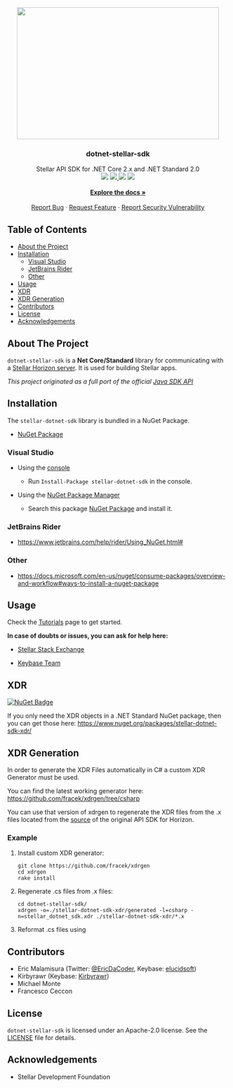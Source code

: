 <!-- PROJECT LOGO -->

<br /><p align="center"> <a href="https://github.com/elucidsoft/dotnet-stellar-sdk"><img width="460" height="300" src="https://raw.githubusercontent.com/elucidsoft/dotnet-stellar-sdk/master/.github/images/logo.svg"> </a> <!-- TITLE AND BADGES --> <h3 align="center">dotnet-stellar-sdk</h3> <p align="center"> Stellar API SDK for .NET Core 2.x and .NET Standard 2.0 <br /> <a href="https://ci.appveyor.com/project/elucidsoft/dotnet-stellar-sdk/branch/master"> <img src="https://ci.appveyor.com/api/projects/status/n34q6l3wyar2rq5l/branch/master?svg=true"></a> <a href="https://coveralls.io/github/elucidsoft/dotnet-stellar-sdk?branch=master"> <img src="https://coveralls.io/repos/github/elucidsoft/dotnet-stellar-sdk/badge.svg?branch=master"></a><a href="https://www.codefactor.io/repository/github/elucidsoft/dotnet-stellar-sdk"> <img src="https://www.codefactor.io/repository/github/elucidsoft/dotnet-stellar-sdk/badge"></a> <a href="https://www.nuget.org/packages/stellar-dotnet-sdk"> <img src="https://buildstats.info/nuget/stellar-dotnet-sdk"> </a><br /><br /><!-- USEFUL LINKS--><a href="https://elucidsoft.github.io/dotnet-stellar-sdk/"><strong>Explore the docs »</strong></a> <br /> <br /> <a href="https://github.com/elucidsoft/dotnet-stellar-sdk/issues/new?template=Bug_report.md">Report Bug</a> · <a href="https://github.com/elucidsoft/dotnet-stellar-sdk/issues/new?template=Feature_request.md">Request Feature</a> · <a href="https://github.com/elucidsoft/dotnet-stellar-sdk/security/policy">Report Security Vulnerability</a> </p></p>

<!-- TABLE OF CONTENTS -->

## Table of Contents

-   [About the Project](#about-the-project)
-   [Installation](#installation)
    -   [Visual Studio](#visual-studio)
    -   [JetBrains Rider](#jetbrains-rider)
    -   [Other](#other)
-   [Usage](#usage)
-   [XDR](#xdr)
-   [XDR Generation](#xdr-generation)
-   [Contributors](#contributors)
-   [License](#license)
-   [Acknowledgements](#acknowledgements)

<!-- ABOUT THE PROJECT -->

## About The Project

`dotnet-stellar-sdk` is a **Net Core/Standard** library for communicating with a [Stellar Horizon server](https://github.com/stellar/go/tree/master/services/horizon). It is used for building Stellar apps.

_This project originated as a full port of the official [Java SDK API](https://github.com/stellar/java-stellar-sdk)_

## Installation

The `stellar-dotnet-sdk` library is bundled in a NuGet Package.

-   [NuGet Package](https://www.nuget.org/packages/stellar-dotnet-sdk)

### Visual Studio

-   Using the [console](https://docs.microsoft.com/en-us/nuget/consume-packages/install-use-packages-powershell)

    -   Run `Install-Package stellar-dotnet-sdk` in the console.

-   Using the [NuGet Package Manager](https://docs.microsoft.com/en-us/nuget/consume-packages/install-use-packages-visual-studio)

    -   Search this package [NuGet Package](https://www.nuget.org/packages/stellar-dotnet-sdk) and install it.

### JetBrains Rider

-   <https://www.jetbrains.com/help/rider/Using_NuGet.html#>

### Other

-   <https://docs.microsoft.com/en-us/nuget/consume-packages/overview-and-workflow#ways-to-install-a-nuget-package>

<!-- USAGE EXAMPLES -->

## Usage

Check the [Tutorials](https://elucidsoft.github.io/dotnet-stellar-sdk/tutorials/index.html) page to get started.

**In case of doubts or issues, you can ask for help here:**

-   [Stellar Stack Exchange](https://stellar.stackexchange.com/)

-   [Keybase Team](https://keybase.io/team/stellar_dotnet)

## XDR

[![NuGet Badge](https://buildstats.info/nuget/stellar-dotnet-sdk-xdr)](https://www.nuget.org/packages/stellar-dotnet-sdk-xdr/)

If you only need the XDR objects in a .NET Standard NuGet package, then you can get those here: <https://www.nuget.org/packages/stellar-dotnet-sdk-xdr/>

## XDR Generation

In order to generate the XDR Files automatically in C# a custom XDR Generator must be used.

You can find the latest working generator here: <https://github.com/fracek/xdrgen/tree/csharp>

You can use that version of xdrgen to regenerate the XDR files from the .x files located from the [source](https://github.com/stellar/stellar-core/tree/master/src/xdr) of the original API SDK for Horizon.

### Example

1. Install custom XDR generator:
   ```
   git clone https://github.com/fracek/xdrgen
   cd xdrgen
   rake install
   ```
2. Regenerate .cs files from .x files:
   ```
   cd dotnet-stellar-sdk/
   xdrgen -o=./stellar-dotnet-sdk-xdr/generated -l=csharp -n=stellar_dotnet_sdk.xdr ./stellar-dotnet-sdk-xdr/*.x
   ```
3. Reformat .cs files using <insert tool here>

<!-- CONTRIBUTORS-->

## Contributors

-   Eric Malamisura (Twitter: [@EricDaCoder](https://twitter.com/EricDaCoder), Keybase: [elucidsoft](https://keybase.io/elucidsoft))
-   Kirbyrawr (Keybase: [Kirbyrawr](https://keybase.io/Kirbyrawr))
-   Michael Monte
-   Francesco Ceccon

<!-- LICENSE -->

## License

`dotnet-stellar-sdk` is licensed under an Apache-2.0 license. See the [LICENSE](https://github.com/elucidsoft/dotnet-stellar-sdk/blob/master/LICENSE.txt) file for details.

<!-- ACKNOWLEDGEMENTS -->

## Acknowledgements

-   Stellar Development Foundation

<!-- Disclaimer -->

<!-- This readme is a modification of https://github.com/othneildrew/Best-README-Template that is licensed under MIT -->
